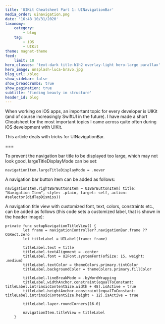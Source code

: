```yaml
---
title: 'UIKit Cheatsheet Part 1: UINavigationBar'
media_order: uinavigation.png
date: '16:48 10/31/2020'
taxonomy:
    category:
        - blog
    tag:
        - iOS
        - UIKit
theme: magnet-theme
feed:
    limit: 10
hero_classes: 'text-dark title-h1h2 overlay-light hero-large parallax'
hero_image: unsplash-luca-bravo.jpg
blog_url: /blog
show_sidebar: false
show_breadcrumbs: true
show_pagination: true
subtitle: 'finding beauty in structure'
header_id: blog
---
```


When working on iOS apps, an important topic for every developer is UIKit (and of course increasingly SwiftUI in the future). 
I have made a short Cheatsheet for the most important topics I came across quite often during iOS development with UIKit.

This article deals with tricks for UINavigationBar.

===

To prevent the navigation bar title to be displayed too large, which may not look good, largeTitleDisplayMode can be set:

`navigationItem.largeTitleDisplayMode = .never`

A navigation bar button item can be added as follows:

`navigationItem.rightBarButtonItem = UIBarButtonItem(
			title: "Navigation Item",
            style: .plain,
            target: self,
            action: #selector(didTapDismiss))`
            
A navigation title view with customized font, text, colors, constraints etc., can be added as follows (this code sets a customized label, that is shown in the header image):
            
```
private func setupNavigationTitleView() {
        let frame = navigationController?.navigationBar.frame ?? CGRect.zero
        let titleLabel = UILabel(frame: frame)
        
        titleLabel.text = title
        titleLabel.textAlignment = .center
        titleLabel.font = UIFont.systemFont(ofSize: 15, weight: .medium)
        titleLabel.textColor = themeColors.primary.tintColor
        titleLabel.backgroundColor = themeColors.primary.fillColor
        
        titleLabel.lineBreakMode = .byWordWrapping
        titleLabel.widthAnchor.constraint(equalToConstant: titleLabel.intrinsicContentSize.width + 48).isActive = true
        titleLabel.heightAnchor.constraint(equalToConstant: titleLabel.intrinsicContentSize.height + 12).isActive = true
        
        titleLabel.layer.roundCorners(16.0)
        
        navigationItem.titleView = titleLabel
    }
```
